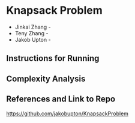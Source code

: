 # Knapsack Problem
- Jinkai Zhang - 
- Teny Zhang - 
- Jakob Upton -

## Instructions for Running
   

## Complexity Analysis

## References and Link to Repo
https://github.com/jakobupton/KnapsackProblem